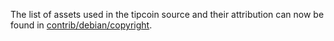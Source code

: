 The list of assets used in the tipcoin source and their attribution can now be found in [contrib/debian/copyright](../contrib/debian/copyright).

